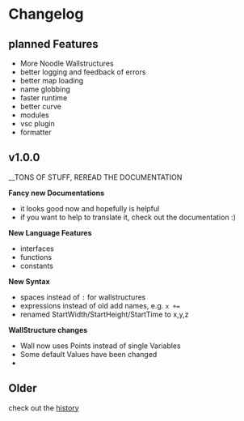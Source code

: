 # Changelog

## planned Features

- More Noodle Wallstructures
- better logging and feedback of errors
- better map loading
- name globbing
- faster runtime 
- better curve
- modules
- vsc plugin
- formatter

## v1.0.0

__TONS OF STUFF, REREAD THE DOCUMENTATION

__Fancy new Documentations__
- it looks good now and hopefully is helpful
- if you want to help to translate it, check out the documentation :)
 
__New Language Features__
- interfaces 
- functions
- constants
 
__New Syntax__
- spaces instead of `:` for wallstructures 
- expressions instead of old add names, e.g. `x +=`
- renamed StartWidth/StartHeight/StartTime to x,y,z

__WallStructure changes__
- Wall now uses Points instead of single Variables
- Some default Values have been changed
- 

## Older

check out the [history](./history.md)
